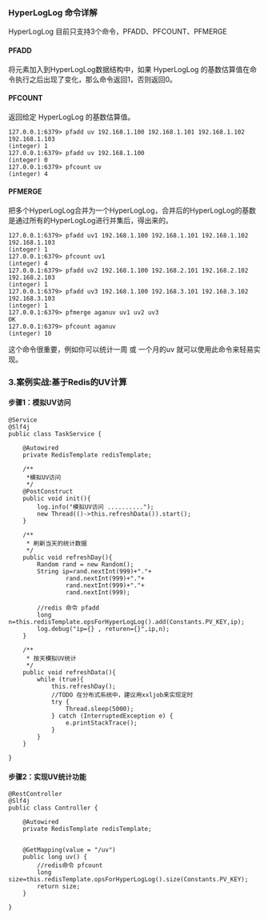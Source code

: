 

###  HyperLogLog 命令详解
HyperLogLog 目前只支持3个命令，PFADD、PFCOUNT、PFMERGE
#### PFADD
将元素加入到HyperLogLog数据结构中，如果 HyperLogLog 的基数估算值在命令执行之后出现了变化，那么命令返回1，否则返回0。

#### PFCOUNT
返回给定 HyperLogLog 的基数估算值。
``` 
127.0.0.1:6379> pfadd uv 192.168.1.100 192.168.1.101 192.168.1.102 192.168.1.103
(integer) 1
127.0.0.1:6379> pfadd uv 192.168.1.100
(integer) 0
127.0.0.1:6379> pfcount uv
(integer) 4
```

#### PFMERGE
把多个HyperLogLog合并为一个HyperLogLog，合并后的HyperLogLog的基数是通过所有的HyperLogLog进行并集后，得出来的。
``` 
127.0.0.1:6379> pfadd uv1 192.168.1.100 192.168.1.101 192.168.1.102 192.168.1.103
(integer) 1
127.0.0.1:6379> pfcount uv1
(integer) 4
127.0.0.1:6379> pfadd uv2 192.168.1.100 192.168.2.101 192.168.2.102 192.168.2.103
(integer) 1
127.0.0.1:6379> pfadd uv3 192.168.1.100 192.168.3.101 192.168.3.102 192.168.3.103
(integer) 1
127.0.0.1:6379> pfmerge aganuv uv1 uv2 uv3
OK
127.0.0.1:6379> pfcount aganuv
(integer) 10
```
这个命令很重要，例如你可以统计一周 或 一个月的uv 就可以使用此命令来轻易实现。







### 3.案例实战:基于Redis的UV计算

#### 步骤1：模拟UV访问
``` 
@Service
@Slf4j
public class TaskService {

    @Autowired
    private RedisTemplate redisTemplate;

    /**
     *模拟UV访问
     */
    @PostConstruct
    public void init(){
        log.info("模拟UV访问 ..........");
        new Thread(()->this.refreshData()).start();
    }

    /**
     * 刷新当天的统计数据
     */
    public void refreshDay(){
        Random rand = new Random();
        String ip=rand.nextInt(999)+"."+
                rand.nextInt(999)+"."+
                rand.nextInt(999)+"."+
                rand.nextInt(999);

        //redis 命令 pfadd
        long n=this.redisTemplate.opsForHyperLogLog().add(Constants.PV_KEY,ip);
        log.debug("ip={} , returen={}",ip,n);
    }

    /**
     * 按天模拟UV统计
     */
    public void refreshData(){
        while (true){
            this.refreshDay();
            //TODO 在分布式系统中，建议用xxljob来实现定时
            try {
                Thread.sleep(5000);
            } catch (InterruptedException e) {
                e.printStackTrace();
            }
        }
    }

}
```
#### 步骤2：实现UV统计功能
``` 
@RestController
@Slf4j
public class Controller {

    @Autowired
    private RedisTemplate redisTemplate;
    

    @GetMapping(value = "/uv")
    public long uv() {
        //redis命令 pfcount
        long size=this.redisTemplate.opsForHyperLogLog().size(Constants.PV_KEY);
        return size;
    }

}
```





